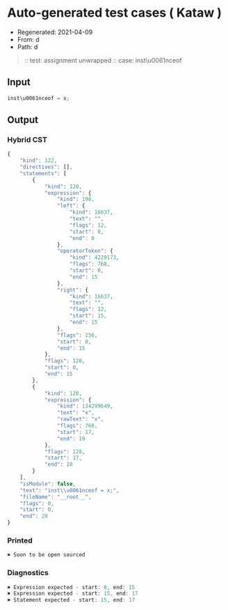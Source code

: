 # Auto-generated test cases ( Kataw )
- Regenerated: 2021-04-09
- From: d
- Path: d
> :: test: assignment unwrapped
> :: case: inst\u0061nceof
## Input

`````js
inst\u0061nceof = x;
`````

## Output

### Hybrid CST

```javascript
{
    "kind": 122,
    "directives": [],
    "statements": [
        {
            "kind": 120,
            "expression": {
                "kind": 198,
                "left": {
                    "kind": 16637,
                    "text": "",
                    "flags": 12,
                    "start": 0,
                    "end": 0
                },
                "operatorToken": {
                    "kind": 4229173,
                    "flags": 768,
                    "start": 0,
                    "end": 15
                },
                "right": {
                    "kind": 16637,
                    "text": "",
                    "flags": 12,
                    "start": 15,
                    "end": 15
                },
                "flags": 256,
                "start": 0,
                "end": 15
            },
            "flags": 128,
            "start": 0,
            "end": 15
        },
        {
            "kind": 120,
            "expression": {
                "kind": 134299649,
                "text": "x",
                "rawText": "x",
                "flags": 768,
                "start": 17,
                "end": 19
            },
            "flags": 128,
            "start": 17,
            "end": 20
        }
    ],
    "isModule": false,
    "text": "inst\\u0061nceof = x;",
    "fileName": "__root__",
    "flags": 0,
    "start": 0,
    "end": 20
}
```

### Printed

```javascript
✖ Soon to be open sourced
```

### Diagnostics

```javascript
✖ Expression expected - start: 0, end: 15
✖ Expression expected - start: 15, end: 17
✖ Statement expected - start: 15, end: 17

```

